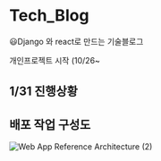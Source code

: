 # Tech_Blog
😃Django 와 react로 만드는 기술블로그  

개인프로젝트 시작 (10/26~

## 1/31 진행상황
## 배포 작업 구성도
![Web App Reference Architecture (2)](https://user-images.githubusercontent.com/48875061/106361395-08782080-6361-11eb-8124-2593eee3bf98.png)




